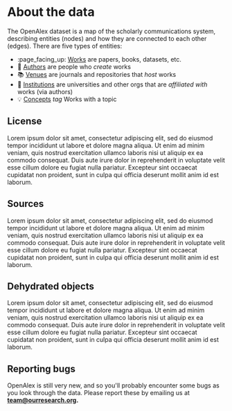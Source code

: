 # About the data

The OpenAlex dataset is a map of the scholarly communications system, describing entities (nodes) and how they are connected to each other (edges). There are five types of entities:

* :page\_facing\_up: [Works](work.md) are papers, books, datasets, etc.
* :woman: [Authors](author.md) are people who _create_ works
* :books: [Venues](venue.md) are journals and repositories that _host_ works
* :school: [Institutions](institution.md) are universities and other orgs that are _affiliated with_ works (via authors)
* :bulb: [Concepts](concept.md) _tag_ Works with a topic

## License

Lorem ipsum dolor sit amet, consectetur adipiscing elit, sed do eiusmod tempor incididunt ut labore et dolore magna aliqua. Ut enim ad minim veniam, quis nostrud exercitation ullamco laboris nisi ut aliquip ex ea commodo consequat. Duis aute irure dolor in reprehenderit in voluptate velit esse cillum dolore eu fugiat nulla pariatur. Excepteur sint occaecat cupidatat non proident, sunt in culpa qui officia deserunt mollit anim id est laborum.

## Sources

Lorem ipsum dolor sit amet, consectetur adipiscing elit, sed do eiusmod tempor incididunt ut labore et dolore magna aliqua. Ut enim ad minim veniam, quis nostrud exercitation ullamco laboris nisi ut aliquip ex ea commodo consequat. Duis aute irure dolor in reprehenderit in voluptate velit esse cillum dolore eu fugiat nulla pariatur. Excepteur sint occaecat cupidatat non proident, sunt in culpa qui officia deserunt mollit anim id est laborum.

## Dehydrated objects

Lorem ipsum dolor sit amet, consectetur adipiscing elit, sed do eiusmod tempor incididunt ut labore et dolore magna aliqua. Ut enim ad minim veniam, quis nostrud exercitation ullamco laboris nisi ut aliquip ex ea commodo consequat. Duis aute irure dolor in reprehenderit in voluptate velit esse cillum dolore eu fugiat nulla pariatur. Excepteur sint occaecat cupidatat non proident, sunt in culpa qui officia deserunt mollit anim id est laborum.

## Reporting bugs

OpenAlex is still very new, and so you'll probably encounter some bugs as you look through the data. Please report these by emailing us at **team@ourresearch.org.**

